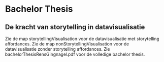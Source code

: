 # Bachelor Thesis
## De kracht van storytelling in datavisualisatie

Zie de map storytellingVisualisation voor de datavisualisatie met storytelling affordances.
Zie de map nonStorytellingVisualisation voor de datavisualisatie zonder storytelling affordances.
Zie bachelorThesisRensGingnagel.pdf voor de volledige bachelor thesis. 
